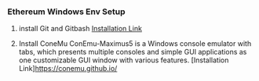 ### Ethereum Windows Env Setup

1) install Git and Gitbash
[Installation Link](https://gitforwindows.org/)

2) Install ConeMu
ConEmu-Maximus5 is a Windows console emulator with tabs, which presents multiple consoles and simple GUI applications as one customizable GUI window with various features.
[Installation Link]https://conemu.github.io/
